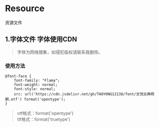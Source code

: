 # Resource
 资源文件
 ## 1.字体文件 字体使用CDN
 > 字体为网络搜集，如侵犯版权请联系我删除。
### 使用方法
```
@font-face {
	font-family: "Flama";
	font-weight: normal;
	font-style: normal;
	src: url('https://cdn.jsdelivr.net/gh/TAOYONG12138/font/文悦古典明朝.otf') format('opentype');
}
```
>otf格式：format('opentype')   
ttf格式：format('truetype')
 
